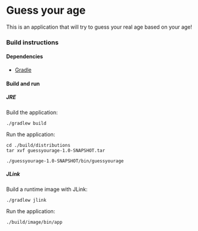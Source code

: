 # Guess your age

This is an application that will try to guess your real age based on your age!

### Build instructions

#### Dependencies

- [Gradle](https://gradle.org)

#### Build and run

##### JRE

Build the application:

```shell
./gradlew build
```

Run the application:

```shell
cd ./build/distributions
tar xvf guessyourage-1.0-SNAPSHOT.tar

./guessyourage-1.0-SNAPSHOT/bin/guessyourage
```

##### JLink

Build a runtime image with JLink:

```shell
./gradlew jlink
```

Run the application:

```shell
./build/image/bin/app
```
